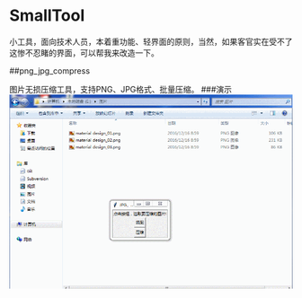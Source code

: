 # SmallTool
小工具，面向技术人员，本着重功能、轻界面的原则，当然，如果客官实在受不了这惨不忍睹的界面，可以帮我来改造一下。

##png\_jpg_compress

图片无损压缩工具，支持PNG、JPG格式、批量压缩。
###演示
![Image](ScreenShot/png&jpgcompress.gif)